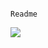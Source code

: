 ```

Readme
```

<img src='src="https://raw.githubusercontent.com/devicons/devicon/master/icons/java/java-plain.svg"'>